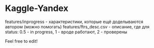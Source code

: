 Kaggle-Yandex
=============
features/inprogress - характеристики, которые ещё доделываются автором (можно помогать)
features/ftrs_desc.csv - описание, где для status: 0.5 - in progress, 1 - вроде работают, 2 - проверены

Feel free to edit!
